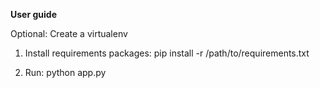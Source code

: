 **User guide**

Optional: Create a virtualenv

1. Install requirements packages: pip install -r /path/to/requirements.txt

2. Run: python app.py
